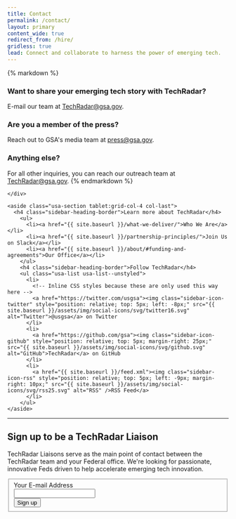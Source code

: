 ```yaml
---
title: Contact
permalink: /contact/
layout: primary
content_wide: true
redirect_from: /hire/
gridless: true
lead: Connect and collaborate to harness the power of emerging tech.
---
```

<div class="grid-container">
  <div class="grid-row grid-gap">
    <div class="usa-section tablet:grid-col-8">
{% markdown %}

### Want to share your emerging tech story with TechRadar? 
E-mail our team at [TechRadar@gsa.gov](mailto:TechRadar@gsa.gov).

### Are you a member of the press?
Reach out to GSA's media team at [press@gsa.gov](mailto:press@gsa.gov).

### Anything else?
For all other inquiries, you can reach our outreach team at [TechRadar@gsa.gov](mailto:TechRadar@gsa.gov).
{% endmarkdown %}

    </div>

    <aside class="usa-section tablet:grid-col-4 col-last">
      <h4 class="sidebar-heading-border">Learn more about TechRadar</h4>
        <ul>
          <li><a href="{{ site.baseurl }}/what-we-deliver/">Who We Are</a></li>
          <li><a href="{{ site.baseurl }}/partnership-principles/">Join Us on Slack</a></li>
          <li><a href="{{ site.baseurl }}/about/#funding-and-agreements">Our Office</a></li>
        </ul>
        <h4 class="sidebar-heading-border">Follow TechRadar</h4>
        <ul class="usa-list usa-list--unstyled">
          <li>
            <!-- Inline CSS styles because these are only used this way here -->
            <a href="https://twitter.com/usgsa"><img class="sidebar-icon-twitter" style="position: relative; top: 5px; left: -8px;" src="{{ site.baseurl }}/assets/img/social-icons/svg/twitter16.svg" alt="Twitter">@usgsa</a> on Twitter
          </li>
          <li>
            <a href="https://github.com/gsa"><img class="sidebar-icon-github" style="position: relative; top: 5px; margin-right: 25px;" src="{{ site.baseurl }}/assets/img/social-icons/svg/github.svg" alt="GitHub">TechRadar</a> on GitHub
          </li>
          <li>
            <a href="{{ site.baseurl }}/feed.xml"><img class="sidebar-icon-rss" style="position: relative; top: 5px; left: -9px; margin-right: 10px;" src="{{ site.baseurl }}/assets/img/social-icons/svg/rss25.svg" alt="RSS" />RSS Feed</a>
          </li>
        </ul>
    </aside>
  </div>
</div>

<div class="usa-grid usa-grid-line">
  <hr/>
</div>

<div class="usa-section grid-container">
  <h2>Sign up to be a TechRadar Liaison</h2>
  <div class="grid-row grid-gap">
    <div class="padding-y-2 tablet:grid-col-6">
      <p>TechRadar Liaisons serve as the main point of contact between the TechRadar team and your Federal office.  We're looking for passionate, innovative Feds driven to help accelerate emerging tech innovation.</p>
    </div>
  <div class="padding-y-2 tablet:grid-col-6">
    <form
      id="GD-snippet-form"
      action="https://docs.google.com/forms/d/1urVXyQCkgiwClUu-cmBcVwHoeybUtPIRHS9aeRAg_rs/edit" accept-charset="UTF-8"
      method="post"
      target="_blank"
    >
      <fieldset class="usa-fieldset">
        <input name="utf8" type="hidden" value="&#x2713;">
        <input
          type="hidden"
          name="authenticity_token"
          value="BVsScV3cJRnFoVEu3356C3aW2YOaOpp/VH1/TrYPxME4KWzNT/7ABzgRFh1wpp3UA6+C6PZX4tirvSU4VE5KcQ=="
        >
          <div class="form-group">
            <label for="email">Your E-mail Address</label>
            <div class="grid-row">
              <div class="grid-col-fill">
                <input class="usa-input margin-0" type="text" name="email" id="email">
              </div>
              <div class="grid-col-fill">
                <input class="usa-button margin-0 text-white" type="submit" name="commit" value="Sign up">
              </div>
            </div>
          </div>
      </fieldset>
    </form>
  </div>
  </div>
</div>
